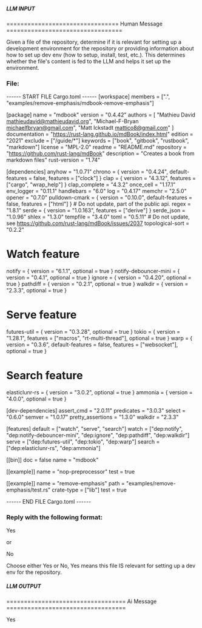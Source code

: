 ##### LLM INPUT #####
================================ Human Message =================================

Given a file of the repository, determine if it is relevant for setting up a development environment for the repository or providing information about how to set up dev env (how to setup, install, test, etc.). This determines whether the file's content is fed to the LLM and helps it set up the environment.

### File:
------ START FILE Cargo.toml ------
[workspace]
members = [".", "examples/remove-emphasis/mdbook-remove-emphasis"]

[package]
name = "mdbook"
version = "0.4.42"
authors = [
    "Mathieu David <mathieudavid@mathieudavid.org>",
    "Michael-F-Bryan <michaelfbryan@gmail.com>",
    "Matt Ickstadt <mattico8@gmail.com>"
]
documentation = "https://rust-lang.github.io/mdBook/index.html"
edition = "2021"
exclude = ["/guide/*"]
keywords = ["book", "gitbook", "rustbook", "markdown"]
license = "MPL-2.0"
readme = "README.md"
repository = "https://github.com/rust-lang/mdBook"
description = "Creates a book from markdown files"
rust-version = "1.74"

[dependencies]
anyhow = "1.0.71"
chrono = { version = "0.4.24", default-features = false, features = ["clock"] }
clap = { version = "4.3.12", features = ["cargo", "wrap_help"] }
clap_complete = "4.3.2"
once_cell = "1.17.1"
env_logger = "0.11.1"
handlebars = "6.0"
log = "0.4.17"
memchr = "2.5.0"
opener = "0.7.0"
pulldown-cmark = { version = "0.10.0", default-features = false, features = ["html"] } # Do not update, part of the public api.
regex = "1.8.1"
serde = { version = "1.0.163", features = ["derive"] }
serde_json = "1.0.96"
shlex = "1.3.0"
tempfile = "3.4.0"
toml = "0.5.11" # Do not update, see https://github.com/rust-lang/mdBook/issues/2037
topological-sort = "0.2.2"

# Watch feature
notify = { version = "6.1.1", optional = true }
notify-debouncer-mini = { version = "0.4.1", optional = true }
ignore = { version = "0.4.20", optional = true }
pathdiff = { version = "0.2.1", optional = true }
walkdir = { version = "2.3.3", optional = true }

# Serve feature
futures-util = { version = "0.3.28", optional = true }
tokio = { version = "1.28.1", features = ["macros", "rt-multi-thread"], optional = true }
warp = { version = "0.3.6", default-features = false, features = ["websocket"], optional = true }

# Search feature
elasticlunr-rs = { version = "3.0.2", optional = true }
ammonia = { version = "4.0.0", optional = true }

[dev-dependencies]
assert_cmd = "2.0.11"
predicates = "3.0.3"
select = "0.6.0"
semver = "1.0.17"
pretty_assertions = "1.3.0"
walkdir = "2.3.3"

[features]
default = ["watch", "serve", "search"]
watch = ["dep:notify", "dep:notify-debouncer-mini", "dep:ignore", "dep:pathdiff", "dep:walkdir"]
serve = ["dep:futures-util", "dep:tokio", "dep:warp"]
search = ["dep:elasticlunr-rs", "dep:ammonia"]

[[bin]]
doc = false
name = "mdbook"

[[example]]
name = "nop-preprocessor"
test = true

[[example]]
name = "remove-emphasis"
path = "examples/remove-emphasis/test.rs"
crate-type = ["lib"]
test = true

------ END FILE Cargo.toml ------

### Reply with the following format:

<rel>Yes</rel>

or

<rel>No</rel>

Choose either Yes or No, Yes means this file IS relevant for setting up a dev env for the repository.

##### LLM OUTPUT #####
================================== Ai Message ==================================

<rel>Yes</rel>
